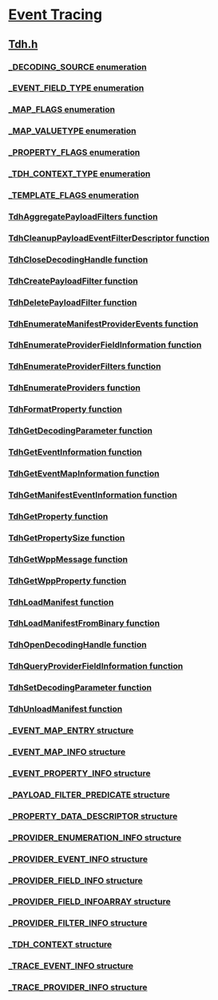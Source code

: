 # [Event Tracing](../_etw/index.md)
## [Tdh.h](index.md)
### [_DECODING_SOURCE enumeration](../tdh/ne-tdh-_decoding_source.md)
### [_EVENT_FIELD_TYPE enumeration](../tdh/ne-tdh-_event_field_type.md)
### [_MAP_FLAGS enumeration](../tdh/ne-tdh-_map_flags.md)
### [_MAP_VALUETYPE enumeration](../tdh/ne-tdh-_map_valuetype.md)
### [_PROPERTY_FLAGS enumeration](../tdh/ne-tdh-_property_flags.md)
### [_TDH_CONTEXT_TYPE enumeration](../tdh/ne-tdh-_tdh_context_type.md)
### [_TEMPLATE_FLAGS enumeration](../tdh/ne-tdh-_template_flags.md)
### [TdhAggregatePayloadFilters function](../tdh/nf-tdh-tdhaggregatepayloadfilters.md)
### [TdhCleanupPayloadEventFilterDescriptor function](../tdh/nf-tdh-tdhcleanuppayloadeventfilterdescriptor.md)
### [TdhCloseDecodingHandle function](../tdh/nf-tdh-tdhclosedecodinghandle.md)
### [TdhCreatePayloadFilter function](../tdh/nf-tdh-tdhcreatepayloadfilter.md)
### [TdhDeletePayloadFilter function](../tdh/nf-tdh-tdhdeletepayloadfilter.md)
### [TdhEnumerateManifestProviderEvents function](../tdh/nf-tdh-tdhenumeratemanifestproviderevents.md)
### [TdhEnumerateProviderFieldInformation function](../tdh/nf-tdh-tdhenumerateproviderfieldinformation.md)
### [TdhEnumerateProviderFilters function](../tdh/nf-tdh-tdhenumerateproviderfilters.md)
### [TdhEnumerateProviders function](../tdh/nf-tdh-tdhenumerateproviders.md)
### [TdhFormatProperty function](../tdh/nf-tdh-tdhformatproperty.md)
### [TdhGetDecodingParameter function](../tdh/nf-tdh-tdhgetdecodingparameter.md)
### [TdhGetEventInformation function](../tdh/nf-tdh-tdhgeteventinformation.md)
### [TdhGetEventMapInformation function](../tdh/nf-tdh-tdhgeteventmapinformation.md)
### [TdhGetManifestEventInformation function](../tdh/nf-tdh-tdhgetmanifesteventinformation.md)
### [TdhGetProperty function](../tdh/nf-tdh-tdhgetproperty.md)
### [TdhGetPropertySize function](../tdh/nf-tdh-tdhgetpropertysize.md)
### [TdhGetWppMessage function](../tdh/nf-tdh-tdhgetwppmessage.md)
### [TdhGetWppProperty function](../tdh/nf-tdh-tdhgetwppproperty.md)
### [TdhLoadManifest function](../tdh/nf-tdh-tdhloadmanifest.md)
### [TdhLoadManifestFromBinary function](../tdh/nf-tdh-tdhloadmanifestfrombinary.md)
### [TdhOpenDecodingHandle function](../tdh/nf-tdh-tdhopendecodinghandle.md)
### [TdhQueryProviderFieldInformation function](../tdh/nf-tdh-tdhqueryproviderfieldinformation.md)
### [TdhSetDecodingParameter function](../tdh/nf-tdh-tdhsetdecodingparameter.md)
### [TdhUnloadManifest function](../tdh/nf-tdh-tdhunloadmanifest.md)
### [_EVENT_MAP_ENTRY structure](../tdh/ns-tdh-_event_map_entry.md)
### [_EVENT_MAP_INFO structure](../tdh/ns-tdh-_event_map_info.md)
### [_EVENT_PROPERTY_INFO structure](../tdh/ns-tdh-_event_property_info.md)
### [_PAYLOAD_FILTER_PREDICATE structure](../tdh/ns-tdh-_payload_filter_predicate.md)
### [_PROPERTY_DATA_DESCRIPTOR structure](../tdh/ns-tdh-_property_data_descriptor.md)
### [_PROVIDER_ENUMERATION_INFO structure](../tdh/ns-tdh-_provider_enumeration_info.md)
### [_PROVIDER_EVENT_INFO structure](../tdh/ns-tdh-_provider_event_info.md)
### [_PROVIDER_FIELD_INFO structure](../tdh/ns-tdh-_provider_field_info.md)
### [_PROVIDER_FIELD_INFOARRAY structure](../tdh/ns-tdh-_provider_field_infoarray.md)
### [_PROVIDER_FILTER_INFO structure](../tdh/ns-tdh-_provider_filter_info.md)
### [_TDH_CONTEXT structure](../tdh/ns-tdh-_tdh_context.md)
### [_TRACE_EVENT_INFO structure](../tdh/ns-tdh-_trace_event_info.md)
### [_TRACE_PROVIDER_INFO structure](../tdh/ns-tdh-_trace_provider_info.md)

